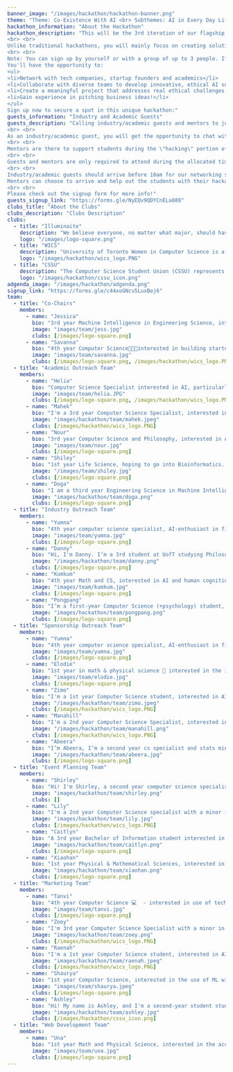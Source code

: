 ```yaml
---
banner_image: "/images/hackathon/hackathon-banner.png"
theme: "Theme: Co-Existence With AI <br> Subthemes: AI in Every Day Life, Invisible AI, AI in Healthcare"
hackathon_information: "About the Hackathon"
hackathon_description: "This will be the 3rd iteration of our flagship AI Ethics Hackathon. Previously held virtually, we invited students from around the world of all technical levels to work in a team, and develop an innovative, ethical, proposal for a real-world problem. This year will be the first in-person hackathon, and your support would make a tremendous difference in its success! During the one-day event, students will work with their team in a limited time frame and leave the event with new connections made, opportunities to chat with companies, clubs, and professors, a finished proposal and prototype, and a unique experience gained. This hackathon is set to take place on March 8, 2025 in person at the University of Toronto. Students with no prior experience are guided through the project in various stages, from ideation, solution proposal, ethics evaluation, to pitch presentations. This year, we also added an asynchronous track, where students with passions in creative media may submit writing and art pieces ahead of time, to be published on our own and collaborators’ social and publishing outlets. 
<br> <br> 
Unlike traditional hackathons, you will mainly focus on creating solutions and how they interact with AI & Ethics. Our structured approach guides you through ideation, solution development, and ethical assessment, ensuring everyone can contribute meaningfully to a great business pitch for prizes. You will have the opportunity to gain personal connections with companies, startup founders and mentors at the hackathon. The event is scheduled for Saturday, March 8 (9am-8pm), and it will be a full-day event on the Uoft Campus, with free food provided for the whole day event!  ☕️🥐 🍕
<br> <br> 
Note: You can sign up by yourself or with a group of up to 3 people. If you sign up alone we will find you a group to work with!
You'll have the opportunity to:
<ul>
<li>Network with tech companies, startup founders and academics</li>
<li>Collaborate with diverse teams to develop innovative, ethical AI solutions</li>
<li>Create a meaningful project that addresses real ethical challenges in AI development</li>
<li>Gain experience in pitching business ideas!</li>
</ul>
Sign up now to secure a spot in this unique hackathon:"
guests_information: "Industry and Academic Guests"
guests_description: "Calling industry/academic guests and mentors to join us in the networking session from 10am-noon on March 8th!
<br> <br> 
As an industry/academic guest, you will get the opportunity to chat with university students who are looking to learn more about your academic/ career experiences. It will be a very causal networking setting with refreshments provided. You are welcome to bring company /lab merch to give out to students as part of the networking session!
<br> <br> 
Mentors are there to support students during the \"hacking\" portion of the day in the afternoon. You will get a chance to provide students with suggestions for their ideas, helping them unblock and make progress throughout the hackathon. No coding experience is needed from the mentor, as we are a prototype, ethics, and business pitch-only hackathon!
<br> <br> 
Guests and mentors are only required to attend during the allocated times, not for the whole day.
<br> <br> 
Industry/academic guests should arrive before 10am for our networking session from 10am-noon (lunch will be provided)
Mentors can choose to arrive and help out the students with their hackathon \"hacking\" portion for an hour between 1-4pm.
<br> <br> 
Please check out the signup form for more info!"
guests_signup_link: "https://forms.gle/NyEQv9QDYCnELa888"
clubs_title: "About the Clubs"
clubs_description: "Clubs Description"
clubs:
  - title: "Illuminaite"
    description: "We believe everyone, no matter what major, should have the liberty to use these powerful technologies efficiently and ethically. we aim to lower the barriers of entry into the tech field through hosting accessible, hybrid events and growing a deeply connected online community. "
    logo: "/images/logo-square.png"
  - title: "WICS"
    description: "University of Toronto Women in Computer Science is a student-led organization dedicated to supporting all computer science students in their academic and professional careers."
    logo: "/images/hackathon/wics_logo.PNG"
  - title: "CSSU"
    description: "The Computer Science Student Union (CSSU) represents over 4300 Computer Science students who are either taking a Computer Science course or are part of a Computer Science program at the University of Toronto St. George campus. We are a student-governed body that receives funding from the Arts & Science Students’ Union, the Department of Computer Science, and our union store."
    logo: "/images/hackathon/cssu_icon.png"
adgenda_image: "/images/hackathon/adgenda.png"
signup_link: "https://forms.gle/c44xoGNcv5LuxBoj6"
team:
  - title: "Co-Chairs"
    members:
      - name: "Jessica"
        bio: "3rd year Machine Intelligence in Engineering Science, interested in AI & the mind 🧠 , obsessed with music and coffee 🎶 ☕"
        image: "images/team/jess.jpg"
        clubs: [/images/logo-square.png]
      - name: "Savanna"
        bio: "4th year Computer Science👩🏻‍💻interested in building startups and business🐹"
        image: "images/team/savanna.jpg"
        clubs: [/images/logo-square.png, /images/hackathon/wics_logo.PNG]
  - title: "Academic Outreach Team"
    members:
      - name: "Helia"
        bio: "Computer Science Specialist interested in AI, particularly its applications in healthcare."
        image: "images/team/helia.JPG"
        clubs: [/images/logo-square.png, /images/hackathon/wics_logo.PNG]
      - name: "Mahek"
        bio: "I'm a 3rd year Computer Science Specialist, interested in AI and its applications."
        image: "images/hackathon/team/mahek.jpeg"
        clubs: [/images/hackathon/wics_logo.PNG]
      - name: "Nour"
        bio: "3rd year Computer Science and Philosophy, interested in AI and its applications to game design 🎮, passionate about theatre and music 🎭🥁"
        image: "images/team/nour.jpg"
        clubs: [/images/logo-square.png]
      - name: "Shiley"
        bio: "1st year Life Science, hoping to go into Bioinformatics. Interested in ML and AI applications in the medical field."
        image: "/images/team/shiley.jpg"
        clubs: [/images/logo-square.png]
      - name: "Doga"
        bio: "I am a third year Engineering Science in Machine Intelligence. I am deeply interested in biomedical and artistic applications of AI!"
        image: "images/hackathon/team/doga.png"
        clubs: [/images/logo-square.png]
  - title: "Industry Outreach Team"
    members:
      - name: "Yumna"
        bio: "4th year computer science specialist, AI-enthusiast in fitness and wearable technology, Driven by inclusivity and sustainability to make the world a better place."
        image: "images/team/yumna.jpg"
        clubs: [/images/logo-square.png]
      - name: "Danny"
        bio: "Hi, I'm Danny. I’m a 3rd student at UofT studying Philosophy, Bioethics, and Contemporary Asian Studies. I'm interested in ethical issues of AI, photography, and filmmaking."
        image: "/images/hackathon/team/danny.png"
        clubs: [/images/logo-square.png]
      - name: "Kumkum"
        bio: "4th year Math and CS, interested in AI and human cognition simulation- A boxer and enjoy music"
        image: "images/team/kumkum.jpg"
        clubs: [/images/logo-square.png]
      - name: "Pongpang"
        bio: "I’m a first-year Computer Science (+psychology) student, and I’m super passionate about AI innovation. I love exploring how technology can make a positive impact on the world! 🌟"
        image: "images/hackathon/team/pongpang.png"
        clubs: [/images/logo-square.png]
  - title: "Sponsorship Outreach Team"
    members:
      - name: "Yumna"
        bio: "4th year computer science specialist, AI-enthusiast in fitness and wearable technology, Driven by inclusivity and sustainability to make the world a better place."
        image: "images/team/yumna.jpg"
        clubs: [/images/logo-square.png]
      - name: "Elodie"
        bio: "1st year in math & physical science 📖 interested in the intersection of AI and healthcare 🩺 always up for a bouldering session 🧗‍♀️🪨"
        image: "images/team/elodie.jpg"
        clubs: [/images/logo-square.png]
      - name: "Zimo"
        bio: "I'm a 1st year Computer Science student, interested in AI and its applications."
        image: "/images/hackathon/team/zimo.jpeg"
        clubs: [/images/hackathon/wics_logo.PNG]
      - name: "Manahill"
        bio: "I'm a 2nd year Computer Science Specialist, interested in AI and its applications."
        image: "/images/hackathon/team/manahill.png"
        clubs: [/images/hackathon/wics_logo.PNG]
      - name: "Abeera"
        bio: "I’m Abeera, I’m a second year cs specialist and stats minor and I love binging friends and brooklyn nine nine in my free time 🙂"
        image: "/images/hackathon/team/abeera.jpg"
        clubs: [/images/logo-square.png]
  - title: "Event Planning Team"
    members:
      - name: "Shirley"
        bio: "Hi! I'm Shirley, a second year computer science specialist interested in exploring machine learning and information security! In my free time I enjoy playing volleyball and taking part in club activities 🙂"
        image: "images/hackathon/team/shirley.png"
        clubs: []
      - name: "Lily"
        bio: "I'm a 2nd year Computer Science specialist with a minor in Statistics, interested in AI and its applications."
        image: "images/hackathon/team/lily.jpg"
        clubs: [/images/hackathon/wics_logo.PNG]
      - name: "Caitlyn"
        bio: "A 3rd year Bachelor of Information student interested in design and cognitive psychology 🧠 An avid knitter and chronic workaholic trying to bring positive change 🖌️"
        image: "images/hackathon/team/caitlyn.png"
        clubs: [/images/logo-square.png]
      - name: "Xiaohan"
        bio: "1st year Physical & Mathematical Sciences, interested in art, music and photography"
        image: "images/hackathon/team/xiaohan.png"
        clubs: [/images/logo-square.png]
  - title: "Marketing Team"
    members:
      - name: "Tanvi"
        bio: "4th year Computer Science 💻  - interested in use of technology in healthcare  - enjoy long walks around the city 🌇"
        image: "images/team/tanvi.jpg"
        clubs: [/images/logo-square.png]
      - name: "Zoey"
        bio: "I'm 3rd year Computer Science Specialist with a minor in Psychology. I'm on the fencing team and have an obsession with the cream cheese danishes from T&T!"
        image: "images/hackathon/team/zoey.png"
        clubs: [/images/hackathon/wics_logo.PNG]
      - name: "Raenah"
        bio: "I'm a 1st year Computer Science student, interested in AI and its applications."
        image: "images/hackathon/team/raenah.jpeg"
        clubs: [/images/hackathon/wics_logo.PNG]
      - name: "Shaurya"
        bio: "1st year Computer Science, interested in the use of ML with computer vision to better lives - I enjoy listening to music and camping"
        image: "images/team/shaurya.jpeg"
        clubs: [/images/logo-square.png]
      - name: "Ashley"
        bio: "Hi! My name is Ashley, and I'm a second-year student studying Bioinformatics and Computer Science. I like drawing, Pokemon, and anime!"
        image: "images/hackathon/team/ashley.jpg"
        clubs: [/images/hackathon/cssu_icon.png]
  - title: "Web Development Team"
    members:
      - name: "Una"
        bio: "1st year Math and Physical Science, interested in the accessability and real-life applications of AI"
        image: "images/team/una.jpg"
        clubs: [/images/logo-square.png]
---
```



